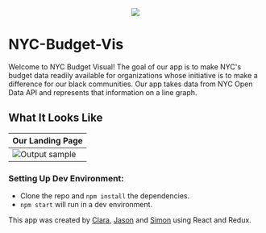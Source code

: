 <p align="center">
  <img src="./public/animation.json">
</p>

# NYC-Budget-Vis

Welcome to NYC Budget Visual! The goal of our app is to make NYC's budget data readily available for organizations whose initiative is to make a difference for our black communities. Our app takes data from NYC Open Data API and represents that information on a line graph.

## What It Looks Like

|     Our Landing Page                 
| ------------------------- |
| ![Output sample](public/home_page.gif)| 

### Setting Up Dev Environment:

- Clone the repo and `npm install` the dependencies.
- `npm start` will run in a dev environment.

This app was created by [Clara](https://github.com/CEsGutierrez), [Jason](https://github.com/cho-jason) and [Simon](https://github.com/SimonGutierrez) using React and Redux. 